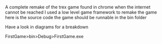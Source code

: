 A complete remake of the trex game found in chrome when the internet cannot be reached
I used a low level game framework to remake the game
here is the source code
the game should be runnable in the bin folder

Have a look in diagrams for a breakdown



FirstGame>bin>Debug>FirstGame.exe
